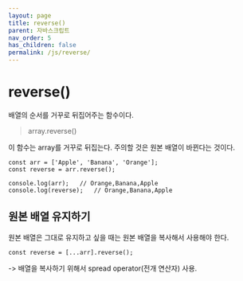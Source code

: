 ```yaml
---
layout: page
title: reverse()
parent: 자바스크립트
nav_order: 5
has_children: false
permalink: /js/reverse/
---
```


# reverse()

배열의 순서를 거꾸로 뒤집어주는 함수이다.

> array.reverse()

이 함수는 array를 거꾸로 뒤집는다. 주의할 것은 원본 배열이 바뀐다는 것이다.

```
const arr = ['Apple', 'Banana', 'Orange'];
const reverse = arr.reverse();

console.log(arr);   // Orange,Banana,Apple
console.log(reverse);   // Orange,Banana,Apple
```

## 원본 배열 유지하기

원본 배열은 그대로 유지하고 싶을 때는 원본 배열을 복사해서 사용해야 한다.

```
const reverse = [...arr].reverse();
```

-> 배열을 복사하기 위해서 spread operator(전개 연산자) 사용.